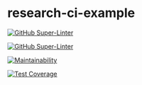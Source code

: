 # research-ci-example

[![GitHub Super-Linter](https://github.com/wiv33/research-ci-tutorial/workflows/Lint%20Code%20Base/badge.svg)](https://github.com/wiv33/research-ci-tutorial/actions?query=workflow%3A%22Lint+Code+Base%22)

[![GitHub Super-Linter](https://github.com/wiv33/research-ci-tutorial/workflows/Coverage%20Report/badge.svg)](https://github.com/wiv33/research-ci-tutorial/actions?query=workflow%3A%22Coverage+Report%22)

[![Maintainability](https://api.codeclimate.com/v1/badges/2fd0df0932dc941a684d/maintainability)](https://codeclimate.com/github/wiv33/research-ci-tutorial/maintainability)

[![Test Coverage](https://api.codeclimate.com/v1/badges/2fd0df0932dc941a684d/test_coverage)](https://codeclimate.com/github/wiv33/research-ci-tutorial/test_coverage)
